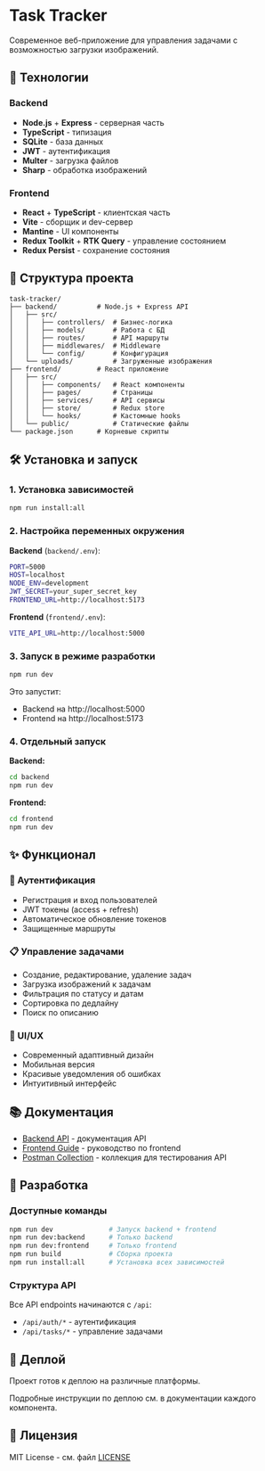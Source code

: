 # Task Tracker

Современное веб-приложение для управления задачами с возможностью загрузки изображений.

## 🚀 Технологии

### Backend

- **Node.js** + **Express** - серверная часть
- **TypeScript** - типизация
- **SQLite** - база данных
- **JWT** - аутентификация
- **Multer** - загрузка файлов
- **Sharp** - обработка изображений

### Frontend

- **React** + **TypeScript** - клиентская часть
- **Vite** - сборщик и dev-сервер
- **Mantine** - UI компоненты
- **Redux Toolkit** + **RTK Query** - управление состоянием
- **Redux Persist** - сохранение состояния

## 📁 Структура проекта

```
task-tracker/
├── backend/          # Node.js + Express API
│   ├── src/
│   │   ├── controllers/  # Бизнес-логика
│   │   ├── models/       # Работа с БД
│   │   ├── routes/       # API маршруты
│   │   ├── middlewares/  # Middleware
│   │   └── config/       # Конфигурация
│   └── uploads/          # Загруженные изображения
├── frontend/         # React приложение
│   ├── src/
│   │   ├── components/   # React компоненты
│   │   ├── pages/        # Страницы
│   │   ├── services/     # API сервисы
│   │   ├── store/        # Redux store
│   │   └── hooks/        # Кастомные hooks
│   └── public/           # Статические файлы
└── package.json      # Корневые скрипты
```

## 🛠 Установка и запуск

### 1. Установка зависимостей

```bash
npm run install:all
```

### 2. Настройка переменных окружения

**Backend** (`backend/.env`):

```bash
PORT=5000
HOST=localhost
NODE_ENV=development
JWT_SECRET=your_super_secret_key
FRONTEND_URL=http://localhost:5173
```

**Frontend** (`frontend/.env`):

```bash
VITE_API_URL=http://localhost:5000
```

### 3. Запуск в режиме разработки

```bash
npm run dev
```

Это запустит:

- Backend на http://localhost:5000
- Frontend на http://localhost:5173

### 4. Отдельный запуск

**Backend:**

```bash
cd backend
npm run dev
```

**Frontend:**

```bash
cd frontend
npm run dev
```

## ✨ Функционал

### 🔐 Аутентификация

- Регистрация и вход пользователей
- JWT токены (access + refresh)
- Автоматическое обновление токенов
- Защищенные маршруты

### 📋 Управление задачами

- Создание, редактирование, удаление задач
- Загрузка изображений к задачам
- Фильтрация по статусу и датам
- Сортировка по дедлайну
- Поиск по описанию

### 🎨 UI/UX

- Современный адаптивный дизайн
- Мобильная версия
- Красивые уведомления об ошибках
- Интуитивный интерфейс

## 📚 Документация

- [Backend API](./backend/README.md) - документация API
- [Frontend Guide](./frontend/README.md) - руководство по frontend
- [Postman Collection](./task-tracker-api.postman_collection.json) - коллекция для тестирования API

## 🔧 Разработка

### Доступные команды

```bash
npm run dev              # Запуск backend + frontend
npm run dev:backend      # Только backend
npm run dev:frontend     # Только frontend
npm run build            # Сборка проекта
npm run install:all      # Установка всех зависимостей
```

### Структура API

Все API endpoints начинаются с `/api`:

- `/api/auth/*` - аутентификация
- `/api/tasks/*` - управление задачами

## 🚀 Деплой

Проект готов к деплою на различные платформы.

Подробные инструкции по деплою см. в документации каждого компонента.

## 📄 Лицензия

MIT License - см. файл [LICENSE](./LICENSE)
